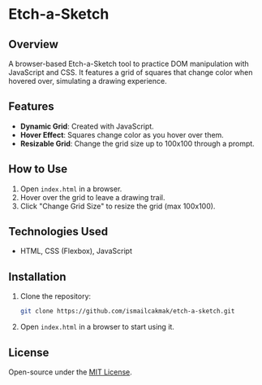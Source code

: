 # Etch-a-Sketch

## Overview
A browser-based Etch-a-Sketch tool to practice DOM manipulation with JavaScript and CSS. It features a grid of squares that change color when hovered over, simulating a drawing experience.

## Features
- **Dynamic Grid**: Created with JavaScript.
- **Hover Effect**: Squares change color as you hover over them.
- **Resizable Grid**: Change the grid size up to 100x100 through a prompt.

## How to Use
1. Open `index.html` in a browser.
2. Hover over the grid to leave a drawing trail.
3. Click "Change Grid Size" to resize the grid (max 100x100).

## Technologies Used
- HTML, CSS (Flexbox), JavaScript

## Installation
1. Clone the repository:  
   ```bash
   git clone https://github.com/ismailcakmak/etch-a-sketch.git
   ```
2. Open `index.html` in a browser to start using it.

## License
Open-source under the [MIT License](LICENSE).